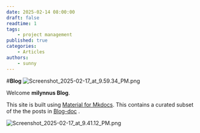 ```yaml
---
date: 2025-02-14 08:00:00
draft: false
readtime: 1
tags:
    - project management
published: true
categories:
    - Articles
authors:
    - sunny
---
```


#**Blog**
![Screenshot\_2025-02-17\_at\_9.59.34\_PM.png](https://trello.com/1/cards/67b3de42cf6b2d5e2d95a0ae/attachments/67b3de42cf6b2d5e2d95a0e5/download/Screenshot_2025-02-17_at_9.59.34_PM.png)

<!-- More -->
Welcome **milynnus Blog**.

This site is built using [Material for Mkdocs](https://squidfunk.github.io/mkdocs-material/). This contains a curated subset of the the posts in [Blog-doc](https://blog-doc-ngaw.onrender.com/ "‌") .

![Screenshot\_2025-02-17\_at\_9.41.12\_PM.png](https://trello.com/1/cards/67b3de42cf6b2d5e2d95a0ae/attachments/67b3de42cf6b2d5e2d95a0d5/download/Screenshot_2025-02-17_at_9.41.12_PM.png)
